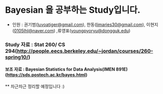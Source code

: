 # Bayesian 을 공부하는 Study입니다.

- 인원 : 권기범(luvoatiger@gmail.com), 한동(limaries30@gmail.com), 이현지(0105lhl@naver.com) ,류영표(youngpyoryu@dongguk.edu)

### Study 자료 : Stat 260/ CS 294(http://people.eecs.berkeley.edu/~jordan/courses/260-spring10/)

#### 보조 자료 : Bayesian Statistics for Data Analysis(IMEN 891E) (https://sds.postech.ac.kr/bayes.html)

** 차근차근 정리할 예정입니다 :)

